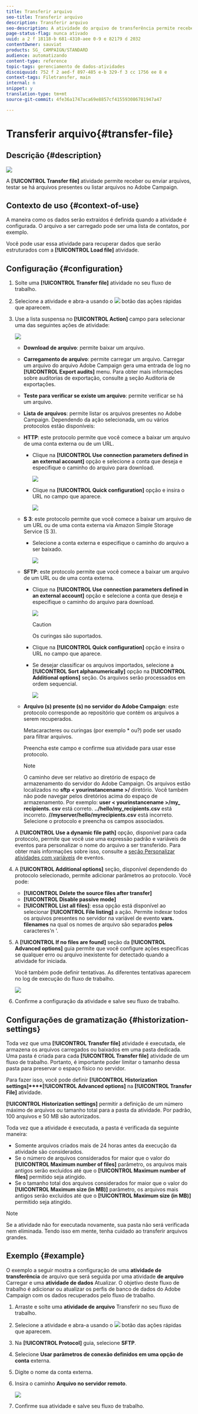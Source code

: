 ```yaml
---
title: Transferir arquivo
seo-title: Transferir arquivo
description: Transferir arquivo
seo-description: A atividade do arquivo de transferência permite receber ou enviar arquivos, testar se há arquivos presentes ou listar arquivos no Adobe Campaign.
page-status-flag: nunca ativado
uuid: a 2 f 18118-b 681-4310-aee 0-9 e 82179 d 2032
contentOwner: sauviat
products: SG_ CAMPAIGN/STANDARD
audience: automatizando
content-type: reference
topic-tags: gerenciamento de dados-atividades
discoiquuid: 752 f 2 aed-f 897-485 e-b 329-f 3 cc 1756 ee 8 e
context-tags: Filetransfer, main
internal: n
snippet: y
translation-type: tm+mt
source-git-commit: 4fe36a1747aca69e8857cf415593086781947a47

---
```



# Transferir arquivo{#transfer-file}

## Descrição {#description}

![](assets/file_transfer.png)

A **[!UICONTROL Transfer file]** atividade permite receber ou enviar arquivos, testar se há arquivos presentes ou listar arquivos no Adobe Campaign.

## Contexto de uso {#context-of-use}

A maneira como os dados serão extraídos é definida quando a atividade é configurada. O arquivo a ser carregado pode ser uma lista de contatos, por exemplo.

Você pode usar essa atividade para recuperar dados que serão estruturados com a **[!UICONTROL Load file]** atividade.

## Configuração {#configuration}

1. Solte uma **[!UICONTROL Transfer file]** atividade no seu fluxo de trabalho.
1. Selecione a atividade e abra-a usando o ![](assets/edit_darkgrey-24px.png) botão das ações rápidas que aparecem.
1. Use a lista suspensa no **[!UICONTROL Action]** campo para selecionar uma das seguintes ações de atividade:

   ![](assets/wkf_file_transfer_01.png)

   * **Download de arquivo**: permite baixar um arquivo.
   * **Carregamento de arquivo**: permite carregar um arquivo. Carregar um arquivo do arquivo Adobe Campaign gera uma entrada de log no **[!UICONTROL Export audits]** menu. Para obter mais informações sobre auditorias de exportação, consulte [a](../../administration/using/auditing-export-logs.md) seção Auditoria de exportações.
   * **Teste para verificar se existe um arquivo**: permite verificar se há um arquivo.
   * **Lista de arquivos**: permite listar os arquivos presentes no Adobe Campaign.
   Dependendo da ação selecionada, um ou vários protocolos estão disponíveis:

   * **HTTP**: este protocolo permite que você comece a baixar um arquivo de uma conta externa ou de um URL.

      * Clique na **[!UICONTROL Use connection parameters defined in an external account]** opção e selecione a conta que deseja e especifique o caminho do arquivo para download.

         ![](assets/wkf_file_transfer_03.png)

      * Clique na **[!UICONTROL Quick configuration]** opção e insira o URL no campo que aparece.

         ![](assets/wkf_file_transfer_04.png)
   * **S 3**: este protocolo permite que você comece a baixar um arquivo de um URL ou de uma conta externa via Amazon Simple Storage Service (S 3).

      * Selecione a conta externa e especifique o caminho do arquivo a ser baixado.

         ![](assets/wkf_file_transfer_08.png)
   * **SFTP**: este protocolo permite que você comece a baixar um arquivo de um URL ou de uma conta externa.

      * Clique na **[!UICONTROL Use connection parameters defined in an external account]** opção e selecione a conta que deseja e especifique o caminho do arquivo para download.

         ![](assets/wkf_file_transfer_07.png)

         >[!CAUTION]
         >
         >Os curingas são suportados.

      * Clique na **[!UICONTROL Quick configuration]** opção e insira o URL no campo que aparece.
      * Se desejar classificar os arquivos importados, selecione a **[!UICONTROL Sort alphanumerically]** opção na **[!UICONTROL Additional options]** seção. Os arquivos serão processados em ordem sequencial.

         ![](assets/wkf_file_transfer_sort.png)
   * **Arquivo (s) presente (s) no servidor do Adobe Campaign**: este protocolo corresponde ao repositório que contém os arquivos a serem recuperados.

      Metacaracteres ou curingas (por exemplo * ou?) pode ser usado para filtrar arquivos.

      Preencha este campo e confirme sua atividade para usar esse protocolo.

      >[!NOTE]
      >
      >O caminho deve ser relativo ao diretório de espaço de armazenamento do servidor do Adobe Campaign. Os arquivos estão localizados no **sftp &lt; yourinstancename &gt;/** diretório. Você também não pode navegar pelos diretórios acima do espaço de armazenamento. Por exemplo: **user &lt; yourinstancename &gt;/my_ recipients. csv** está correto. **../hello/my_recipients.csv** está incorreto. **//myserver/hello/myrecipients.csv** está incorreto.
   Selecione o protocolo e preencha os campos associados.

   A **[!UICONTROL Use a dynamic file path]** opção, disponível para cada protocolo, permite que você use uma expressão padrão e variáveis de eventos para personalizar o nome do arquivo a ser transferido. Para obter mais informações sobre isso, consulte a [seção Personalizar atividades com variáveis](../../automating/using/calling-a-workflow-with-external-parameters.md#customizing-activities-with-events-variables) de eventos.

1. A **[!UICONTROL Additional options]** seção, disponível dependendo do protocolo selecionado, permite adicionar parâmetros ao protocolo. Você pode:

   * **[!UICONTROL Delete the source files after transfer]**
   * **[!UICONTROL Disable passive mode]**
   * **[!UICONTROL List all files]**: essa opção está disponível ao selecionar **[!UICONTROL File listing]** a ação. Permite indexar todos os arquivos presentes no servidor na variável de evento **vars. filenames** na qual os nomes de arquivo são separados **pelos** caracteres'n '.

1. A **[!UICONTROL If no files are found]** seção da **[!UICONTROL Advanced options]** guia permite que você configure ações específicas se qualquer erro ou arquivo inexistente for detectado quando a atividade for iniciada.

   Você também pode definir tentativas. As diferentes tentativas aparecem no log de execução do fluxo de trabalho.

   ![](assets/wkf_file_transfer_09.png)

1. Confirme a configuração da atividade e salve seu fluxo de trabalho.

## Configurações de gramatização {#historization-settings}

Toda vez que uma **[!UICONTROL Transfer file]** atividade é executada, ele armazena os arquivos carregados ou baixados em uma pasta dedicada. Uma pasta é criada para cada **[!UICONTROL Transfer file]** atividade de um fluxo de trabalho. Portanto, é importante poder limitar o tamanho dessa pasta para preservar o espaço físico no servidor.

Para fazer isso, você pode definir **[!UICONTROL Historization settings]****[!UICONTROL Advanced options]** na **[!UICONTROL Transfer File]** atividade.

**[!UICONTROL Historization settings]** permitir a definição de um número máximo de arquivos ou tamanho total para a pasta da atividade. Por padrão, 100 arquivos e 50 MB são autorizados.

Toda vez que a atividade é executada, a pasta é verificada da seguinte maneira:

* Somente arquivos criados mais de 24 horas antes da execução da atividade são considerados.
* Se o número de arquivos considerados for maior que o valor do **[!UICONTROL Maximum number of files]** parâmetro, os arquivos mais antigos serão excluídos até que o **[!UICONTROL Maximum number of files]** permitido seja atingido.
* Se o tamanho total dos arquivos considerados for maior que o valor do **[!UICONTROL Maximum size (in MB)]** parâmetro, os arquivos mais antigos serão excluídos até que o **[!UICONTROL Maximum size (in MB)]** permitido seja atingido.

>[!NOTE]
Se a atividade não for executada novamente, sua pasta não será verificada nem eliminada. Tendo isso em mente, tenha cuidado ao transferir arquivos grandes.

## Exemplo {#example}

O exemplo a seguir mostra a configuração de uma **atividade de transferência** de arquivo que será seguida por uma atividade **de arquivo** Carregar e uma **atividade de dados** Atualizar. O objetivo deste fluxo de trabalho é adicionar ou atualizar os perfis de banco de dados do Adobe Campaign com os dados recuperados pelo fluxo de trabalho.

1. Arraste e solte uma **atividade de arquivo** Transferir no seu fluxo de trabalho.
1. Selecione a atividade e abra-a usando o ![](assets/edit_darkgrey-24px.png) botão das ações rápidas que aparecem.
1. Na **[!UICONTROL Protocol]** guia, selecione **SFTP**.
1. Selecione **Usar parâmetros de conexão definidos em uma opção de conta** externa.
1. Digite o nome da conta externa.
1. Insira o caminho **Arquivo no servidor remoto**.

   ![](assets/wkf_file_transfer_07.png)

1. Confirme sua atividade e salve seu fluxo de trabalho.

